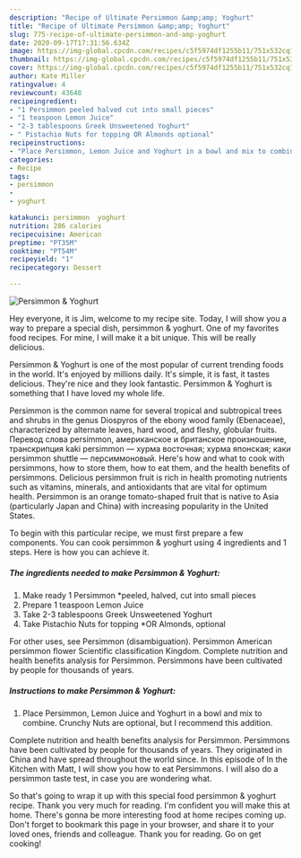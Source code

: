 ```yaml
---
description: "Recipe of Ultimate Persimmon &amp;amp; Yoghurt"
title: "Recipe of Ultimate Persimmon &amp;amp; Yoghurt"
slug: 775-recipe-of-ultimate-persimmon-and-amp-yoghurt
date: 2020-09-17T17:31:56.634Z
image: https://img-global.cpcdn.com/recipes/c5f5974df1255b11/751x532cq70/persimmon-yoghurt-recipe-main-photo.jpg
thumbnail: https://img-global.cpcdn.com/recipes/c5f5974df1255b11/751x532cq70/persimmon-yoghurt-recipe-main-photo.jpg
cover: https://img-global.cpcdn.com/recipes/c5f5974df1255b11/751x532cq70/persimmon-yoghurt-recipe-main-photo.jpg
author: Kate Miller
ratingvalue: 4
reviewcount: 43648
recipeingredient:
- "1 Persimmon peeled halved cut into small pieces"
- "1 teaspoon Lemon Juice"
- "2-3 tablespoons Greek Unsweetened Yoghurt"
- " Pistachio Nuts for topping OR Almonds optional"
recipeinstructions:
- "Place Persimmon, Lemon Juice and Yoghurt in a bowl and mix to combine. Crunchy Nuts are optional, but I recommend this addition."
categories:
- Recipe
tags:
- persimmon
- 
- yoghurt

katakunci: persimmon  yoghurt 
nutrition: 286 calories
recipecuisine: American
preptime: "PT35M"
cooktime: "PT54M"
recipeyield: "1"
recipecategory: Dessert

---
```



![Persimmon &amp; Yoghurt](https://img-global.cpcdn.com/recipes/c5f5974df1255b11/751x532cq70/persimmon-yoghurt-recipe-main-photo.jpg)

Hey everyone, it is Jim, welcome to my recipe site. Today, I will show you a way to prepare a special dish, persimmon &amp; yoghurt. One of my favorites food recipes. For mine, I will make it a bit unique. This will be really delicious.

Persimmon &amp; Yoghurt is one of the most popular of current trending foods in the world. It's enjoyed by millions daily. It's simple, it is fast, it tastes delicious. They're nice and they look fantastic. Persimmon &amp; Yoghurt is something that I have loved my whole life.

Persimmon is the common name for several tropical and subtropical trees and shrubs in the genus Diospyros of the ebony wood family (Ebenaceae), characterized by alternate leaves, hard wood, and fleshy, globular fruits. Перевод слова persimmon, американское и британское произношение, транскрипция kaki persimmon — хурма восточная; хурма японская; каки persimmon shuttle — персиммоновый. Here&#39;s how and what to cook with persimmons, how to store them, how to eat them, and the health benefits of persimmons. Delicious persimmon fruit is rich in health promoting nutrients such as vitamins, minerals, and antioxidants that are vital for optimum health. Persimmon is an orange tomato-shaped fruit that is native to Asia (particularly Japan and China) with increasing popularity in the United States.


To begin with this particular recipe, we must first prepare a few components. You can cook persimmon &amp; yoghurt using 4 ingredients and 1 steps. Here is how you can achieve it.

<!--inarticleads1-->

##### The ingredients needed to make Persimmon &amp; Yoghurt:

1. Make ready 1 Persimmon *peeled, halved, cut into small pieces
1. Prepare 1 teaspoon Lemon Juice
1. Take 2-3 tablespoons Greek Unsweetened Yoghurt
1. Take  Pistachio Nuts for topping *OR Almonds, optional


For other uses, see Persimmon (disambiguation). Persimmon American persimmon flower Scientific classification Kingdom. Complete nutrition and health benefits analysis for Persimmon. Persimmons have been cultivated by people for thousands of years. 

<!--inarticleads2-->

##### Instructions to make Persimmon &amp; Yoghurt:

1. Place Persimmon, Lemon Juice and Yoghurt in a bowl and mix to combine. Crunchy Nuts are optional, but I recommend this addition.


Complete nutrition and health benefits analysis for Persimmon. Persimmons have been cultivated by people for thousands of years. They originated in China and have spread throughout the world since. In this episode of In the Kitchen with Matt, I will show you how to eat Persimmons. I will also do a persimmon taste test, in case you are wondering what. 

So that's going to wrap it up with this special food persimmon &amp; yoghurt recipe. Thank you very much for reading. I'm confident you will make this at home. There's gonna be more interesting food at home recipes coming up. Don't forget to bookmark this page in your browser, and share it to your loved ones, friends and colleague. Thank you for reading. Go on get cooking!
